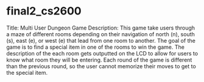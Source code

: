 # final2_cs2600
Title: Multi User Dungeon Game 
Description: This game take users through a maze of different rooms depending on their navigation of north (n), south (s), east (e), or west (e) that lead from one room to another. The goal of the game is to find a special item in one of the rooms to win the game. The description of the each room gets outputted on the LCD to allow for users to know what room they will be entering. Each round of the game is different than the previous round, so the user cannot memorize their moves to get to the special item.
